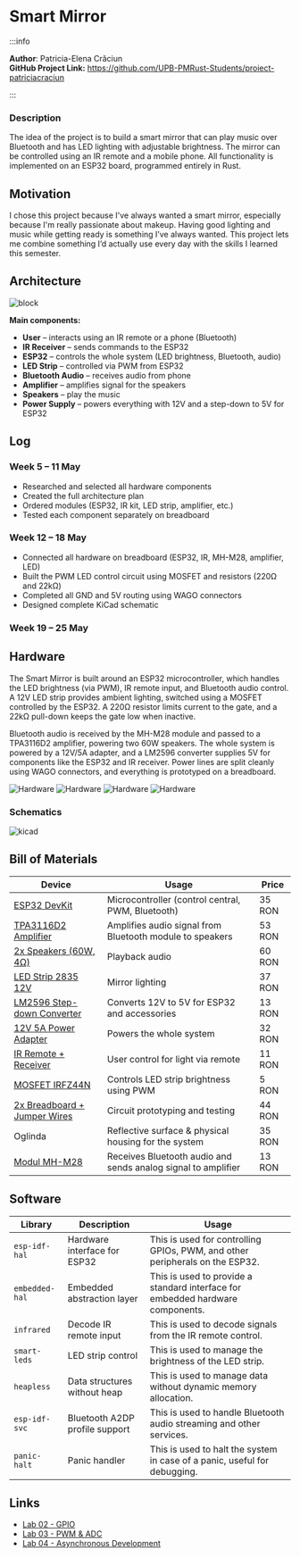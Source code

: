 # Smart Mirror

:::info

**Author**: Patricia-Elena Crăciun \
**GitHub Project Link:** https://github.com/UPB-PMRust-Students/proiect-patriciacraciun

:::

### Description

The idea of the project is to build a smart mirror that can play music over Bluetooth and has LED lighting with adjustable brightness. The mirror can be controlled using an IR remote and a mobile phone. All functionality is implemented on an ESP32 board, programmed entirely in Rust.

## Motivation

I chose this project because I've always wanted a smart mirror, especially because I'm really passionate about makeup. Having good lighting and music while getting ready is something I’ve always wanted. This project lets me combine something I’d actually use every day with the skills I learned this semester.

## Architecture

![block](./architecture.svg)

**Main components:**
- **User** – interacts using an IR remote or a phone (Bluetooth)
- **IR Receiver** – sends commands to the ESP32
- **ESP32** – controls the whole system (LED brightness, Bluetooth, audio)
- **LED Strip** – controlled via PWM from ESP32
- **Bluetooth Audio** – receives audio from phone
- **Amplifier** – amplifies signal for the speakers
- **Speakers** – play the music
- **Power Supply** – powers everything with 12V and a step-down to 5V for ESP32


## Log

### Week 5 – 11 May
- Researched and selected all hardware components
- Created the full architecture plan
- Ordered modules (ESP32, IR kit, LED strip, amplifier, etc.)
- Tested each component separately on breadboard

### Week 12 – 18 May
- Connected all hardware on breadboard (ESP32, IR, MH-M28, amplifier, LED)
- Built the PWM LED control circuit using MOSFET and resistors (220Ω and 22kΩ)
- Completed all GND and 5V routing using WAGO connectors
- Designed complete KiCad schematic

### Week 19 – 25 May


## Hardware

The Smart Mirror is built around an ESP32 microcontroller, which handles the LED brightness (via PWM), IR remote input, and Bluetooth audio control. A 12V LED strip provides ambient lighting, switched using a MOSFET controlled by the ESP32. A 220Ω resistor limits current to the gate, and a 22kΩ pull-down keeps the gate low when inactive.

Bluetooth audio is received by the MH-M28 module and passed to a TPA3116D2 amplifier, powering two 60W speakers. The whole system is powered by a 12V/5A adapter, and a LM2596 converter supplies 5V for components like the ESP32 and IR receiver. Power lines are split cleanly using WAGO connectors, and everything is prototyped on a breadboard.

![Hardware](./hardware1.webp)
![Hardware](./hardware2.webp)
![Hardware](./hardware3.webp)
![Hardware](./hardware4.webp)


### Schematics
![kicad](./schematic.svg)


## Bill of Materials

<!-- Fill out this table with all the hardware components that you might need.

The format is

| [Device](link://to/device) | This is used ... | [price](link://to/store) |



-->

| Device | Usage | Price |
|--------|--------|-------|
|[ESP32 DevKit](https://www.optimusdigital.ro/ro/placi-cu-bluetooth/4371-placa-de-dezvoltare-esp32-cu-wifi-i-bluetooth-42.html?search_query=Placa+de+Dezvoltare+ESP32+cu+WiFi+și+Bluetooth+4.2&results=8)| Microcontroller (control central, PWM, Bluetooth) | 35 RON |
|[TPA3116D2 Amplifier](https://www.optimusdigital.ro/ro/audio-amplificatoare-audio/8400-modul-amplificator-audio-tpa3116d2-2-x-50-w.html?search_query=0104110000055316&results=1)| Amplifies audio signal from Bluetooth module to speakers | 53 RON |
|[2x Speakers (60W, 4Ω)](https://www.emag.ro/difuzor-6-5-60w-4-8-ohmi-wf-cx601/pd/DXK6M23BM/)| Playback audio | 60 RON |
|[LED Strip 2835 12V](https://ardushop.ro/ro/electronica/302-rola-leduri-2835-smd-alb-rece-5m-120led-m-6427854003232.html?fbclid=IwZXh0bgNhZW0CMTAAYnJpZBExc0R1SjFVZzhWaXNaQjBtcAEevXM7TnZaVJs3LQRWX69XkjuWwAEKng6YS_Uj3TpZJPhU0tvWLA8aUbETKhk_aem_yTHRgAgcLwEvLEGkbdyftg) | Mirror lighting | 37 RON |
|[LM2596 Step-down Converter](https://www.optimusdigital.ro/ro/surse-coboratoare-reglabile/13130-modul-dc-dc-step-down-lm2596hvs.html?search_query=0104110000089281&results=1)| Converts 12V to 5V for ESP32 and accessories | 13 RON |
|[12V 5A Power Adapter](https://www.emag.ro/sursa-de-alimentare-profesionala-12v-5a-100-240v-50-60hz-valabil-si-pentru-internet-modem-mv5a12v/pd/DCZX48YBM/?ref=graph_profiled_similar_fallback_1_2&provider=rec&recid=rec_49_cff0c0a4224255d3ac2d5014a022128ed814a0b7cf67716a9ec4940aa9285fdf_1746290122&scenario_ID=49) | Powers the whole system | 32 RON |
|[IR Remote + Receiver](https://ardushop.ro/ro/comunicatie/2358-kit-ir-telecomanda-receptor-cablu-6427854032461.html) | User control for light via remote | 11 RON |
|[MOSFET IRFZ44N](https://www.optimusdigital.ro/ro/componente-electronice-tranzistoare/11869-tranzistor-mosfet-irfz34n.html?search_query=mosfet+irfz&results=1) | Controls LED strip brightness using PWM | 5 RON  |
|[2x Breadboard + Jumper Wires](https://www.optimusdigital.ro/ro/kituri/2222-kit-breadboard-hq-830-p.html?search_query=breadboard+830&results=14) | Circuit prototyping and testing | 44 RON |
| Oglinda | Reflective surface & physical housing for the system | 35 RON |
|[Modul MH-M28](https://www.optimusdigital.ro/ro/wireless-bluetooth/8124-modul-pentru-transmisie-audio-fara-fir-ble-stereo-mh-m28.html?search_query=0104110000052957&results=1) | Receives Bluetooth audio and sends analog signal to amplifier | 13 RON |


## Software

| Library | Description | Usage |
|---------|-------------|-------|
|`esp-idf-hal`| Hardware interface for ESP32 | This is used for controlling GPIOs, PWM, and other peripherals on the ESP32. |
|`embedded-hal`| Embedded abstraction layer | This is used to provide a standard interface for embedded hardware components. |
|`infrared`| Decode IR remote input | This is used to decode signals from the IR remote control.|
|`smart-leds`| LED strip control | This is used to manage the brightness of the LED strip. |
|`heapless`| Data structures without heap | This is used to manage data without dynamic memory allocation. |
|`esp-idf-svc`| Bluetooth A2DP profile support | This is used to handle Bluetooth audio streaming and other services. |
|`panic-halt`| Panic handler | This is used to halt the system in case of a panic, useful for debugging. |


## Links

<!-- Add a few links that inspired you and that you think you will use for your project -->

- [Lab 02 - GPIO](https://pmrust.pages.upb.ro/docs/acs_cc/lab/02)
- [Lab 03 - PWM & ADC](https://pmrust.pages.upb.ro/docs/acs_cc/lab/03)
- [Lab 04 - Asynchronous Development](https://pmrust.pages.upb.ro/docs/acs_cc/lab/04)


